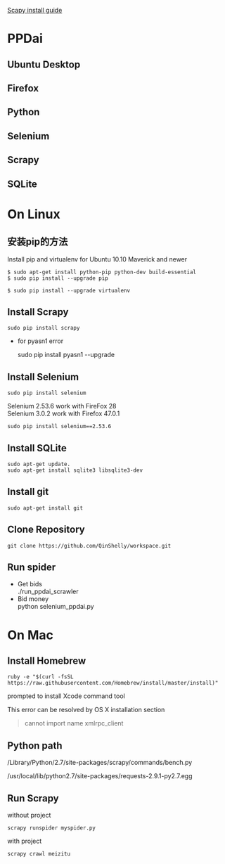 
[Scapy install guide](http://doc.scrapy.org/en/latest/intro/install.html)

# PPDai #
## Ubuntu Desktop ##
## Firefox ##
## Python ##
## Selenium ##

## Scrapy ##
## SQLite ##

# On Linux #
## 安装pip的方法 ##
Install pip and virtualenv for Ubuntu 10.10 Maverick and newer
 
    $ sudo apt-get install python-pip python-dev build-essential 
    $ sudo pip install --upgrade pip 

    $ sudo pip install --upgrade virtualenv 

## Install Scrapy ##
    sudo pip install scrapy

- for pyasn1 error

    sudo pip install pyasn1 --upgrade

## Install Selenium ##
	sudo pip install selenium
Selenium 2.53.6 work with FireFox 28   
Selenium 3.0.2 work with Firefox 47.0.1
	
`sudo pip install selenium==2.53.6`

## Install SQLite ##
	sudo apt-get update.
	sudo apt-get install sqlite3 libsqlite3-dev

## Install git ##
	sudo apt-get install git

## Clone Repository ##
	git clone https://github.com/QinShelly/workspace.git

## Run spider ##
- Get bids  
	./run_ppdai_scrawler
- Bid money  
	python selenium_ppdai.py

# On Mac #
## Install Homebrew ##
    ruby -e "$(curl -fsSL https://raw.githubusercontent.com/Homebrew/install/master/install)"

prompted to install Xcode command tool

This error can be resolved by OS X installation section
> cannot import name xmlrpc_client

## Python path ##
/Library/Python/2.7/site-packages/scrapy/commands/bench.py

/usr/local/lib/python2.7/site-packages/requests-2.9.1-py2.7.egg

## Run Scrapy ##
without project

    scrapy runspider myspider.py

with project
    
    scrapy crawl meizitu